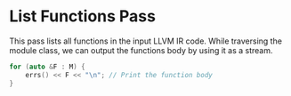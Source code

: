 # List Functions Pass

This pass lists all functions in the input LLVM IR code. While traversing the module class, we can output the functions body by using it as a stream.

```cpp
for (auto &F : M) {
    errs() << F << "\n"; // Print the function body
}
```